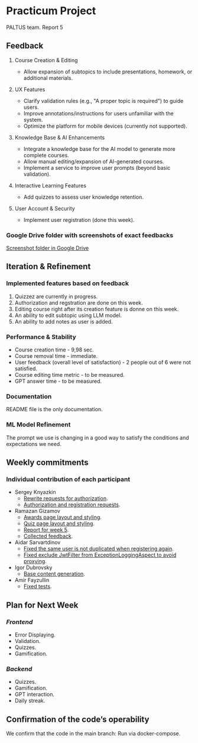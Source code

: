 # Practicum Project  
PALTUS team. Report 5

## Feedback

1. Course Creation & Editing  
   - Allow expansion of subtopics to include presentations, homework, or additional materials.  

2. UX Features
   - Clarify validation rules (e.g., "A proper topic is required") to guide users.  
   - Improve annotations/instructions for users unfamiliar with the system.  
   - Optimize the platform for mobile devices (currently not supported).  

3. Knowledge Base & AI Enhancements  
   - Integrate a knowledge base for the AI model to generate more complete courses.  
   - Allow manual editing/expansion of AI-generated courses.  
   - Implement a service to improve user prompts (beyond basic validation).  

4. Interactive Learning Features  
   - Add quizzes to assess user knowledge retention.  

5. User Account & Security  
   - Implement user registration (done this week).

### Google Drive folder with screenshots of exact feedbacks

[Screenshot folder in Google Drive](https://drive.google.com/drive/folders/1nARhMYD_WLm-qb310XpuCgS5_8i0zZuA?usp=sharing)
  

## Iteration & Refinement

### Implemented features based on feedback
1. Quizzez are currently in progress.
2. Authorization and regstration are done on this week.
3. Editing course right after its creation feature is donne on this week.
4. An ability to edit subtopic using LLM model.
5. An ability to add notes as user is added.

### Performance & Stability
- Course creation time - 9,98 sec.
- Course removal time - immediate.
- User feedback (overall level of satisfaction) - 2 people out of 6 were not satisfied.
- Course editing time metric - to be measured.
- GPT answer time - to be measured.

### Documentation
README file is the only documentation.

### ML Model Refinement
The prompt we use is changing in a good way to satisfy the conditions and expectations we need.

## Weekly commitments

### Individual contribution of each participant

- Sergey Knyazkin
  - [Rewrite requests for authorization](https://github.com/IU-Capstone-Project-2025/PALTUS/pull/40).
  - [Authorization and registration requests](https://github.com/IU-Capstone-Project-2025/PALTUS/pull/40).
- Ramazan Gizamov
  - [Awards page layout and styling](https://github.com/IU-Capstone-Project-2025/PALTUS/commit/ef5086d95b640fffa40d14d1be58c48aa862ba71).
  - [Quiz page layout and styling](https://github.com/IU-Capstone-Project-2025/PALTUS/commit/a33cb1efedb0fc8a8e3d4b90f06a3bee11fa7c6c).
  - [Report for week 5](https://github.com/poeticlama/PALTUS/new/master/content/docs/2025/PALTUS/week5.md).
  - [Collected feedback](https://drive.google.com/drive/folders/1nARhMYD_WLm-qb310XpuCgS5_8i0zZuA?usp=sharing).
- Aidar Sarvartdinov
  - [Fixed the same user is not duplicated when registering again](https://github.com/IU-Capstone-Project-2025/PALTUS/commit/d045100ee10a020d279ce204b6d7862d95844784).
  - [Fixed   exclude JwtFilter from ExceptionLoggingAspect to avoid proxying](https://github.com/IU-Capstone-Project-2025/PALTUS/commit/6edea8645efa833f9434d2eb2d903781b93fa199).
- Igor Dubrovsky
  - [Base content generation](https://github.com/IU-Capstone-Project-2025/PALTUS/commit/321896aca1e0c7430e017f080188447c94b24df2).
- Amir Fayzullin
  - [Fixed tests](https://github.com/IU-Capstone-Project-2025/PALTUS/commit/1492366198120431bc02dd71f990179c05f6580b).

## Plan for Next Week

### *Frontend*
- Error Displaying.
- Validation.
- Quizzes.
- Gamification.

### *Backend*
- Quizzes.
- Gamification.
- GPT interaction.
- Daily streak.


## Confirmation of the code’s operability

We confirm that the code in the main branch:
Run via docker-compose.
